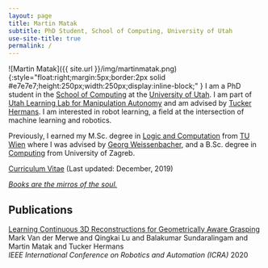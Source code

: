 ```yaml
---
layout: page
title: Martin Matak
subtitle: PhD Student, School of Computing, University of Utah
use-site-title: true
permalink: /
---
```

![Martin Matak]({{ site.url }}/img/martinmatak.png){:style="float:right;margin:5px;border:2px solid #e7e7e7;height:250px;width:250px;display:inline-block;" }
I am a PhD student in the [School of Computing](https://www.cs.utah.edu/) at the [University of Utah](https://www.utah.edu/). I am part of [Utah Learning Lab for Manipulation Autonomy](https://robot-learning.cs.utah.edu/home) and am advised by [Tucker Hermans](https://robot-learning.cs.utah.edu/thermans). I am interested in robot learning, a field at the intersection of machine learning and robotics.

Previously, I earned my M.Sc. degree in [Logic and Computation](https://logic-cs.at/master/) from [TU Wien](https://www.tuwien.at/en/) where I was advised by [Georg Weissenbacher](http://www.georg.weissenbacher.name/), and a B.Sc. degree in [Computing](https://www.fer.unizg.hr/en/study_programs/undergraduate_study/computing) from University of Zagreb. 

[Curriculum Vitae](https://github.com/martinmatak/martinmatak.github.io/raw/master/download/martin_matak-cv.pdf) (Last updated: December, 2019)

[*Books are the mirros of the soul.*](https://www.goodreads.com/user/show/68373123-martin-matak)

## Publications
[Learning Continuous 3D Reconstructions for Geometrically Aware Grasping](https://sites.google.com/view/reconstruction-grasp/home)  
Mark Van der Merwe and Qingkai Lu and Balakumar Sundaralingam and Martin Matak and Tucker Hermans  
*IEEE International Conference on Robotics and Automation (ICRA)* 2020
